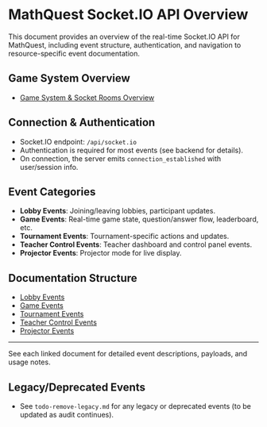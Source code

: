 # MathQuest Socket.IO API Overview

This document provides an overview of the real-time Socket.IO API for MathQuest, including event structure, authentication, and navigation to resource-specific event documentation.

## Game System Overview
- [Game System & Socket Rooms Overview](./game-system-overview.md)

## Connection & Authentication
- Socket.IO endpoint: `/api/socket.io`
- Authentication is required for most events (see backend for details).
- On connection, the server emits `connection_established` with user/session info.

## Event Categories
- **Lobby Events**: Joining/leaving lobbies, participant updates.
- **Game Events**: Real-time game state, question/answer flow, leaderboard, etc.
- **Tournament Events**: Tournament-specific actions and updates.
- **Teacher Control Events**: Teacher dashboard and control panel events.
- **Projector Events**: Projector mode for live display.

## Documentation Structure
- [Lobby Events](./lobby.md)
- [Game Events](./game.md)
- [Tournament Events](./tournament.md)
- [Teacher Control Events](./teacher-control.md)
- [Projector Events](./projector.md)

---

See each linked document for detailed event descriptions, payloads, and usage notes.

## Legacy/Deprecated Events
- See `todo-remove-legacy.md` for any legacy or deprecated events (to be updated as audit continues).
